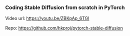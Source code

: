 ### Coding Stable Diffusion from scratch in PyTorch

Video url: https://youtu.be/ZBKpAp_6TGI

Repo: https://github.com/hkproj/pytorch-stable-diffusion


